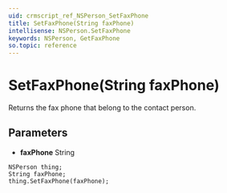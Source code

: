 ```yaml
---
uid: crmscript_ref_NSPerson_SetFaxPhone
title: SetFaxPhone(String faxPhone)
intellisense: NSPerson.SetFaxPhone
keywords: NSPerson, GetFaxPhone
so.topic: reference
---
```


# SetFaxPhone(String faxPhone)

Returns the fax phone that belong to the contact person.

## Parameters

* **faxPhone** String

```crmscript
NSPerson thing;
String faxPhone;
thing.SetFaxPhone(faxPhone);
```

